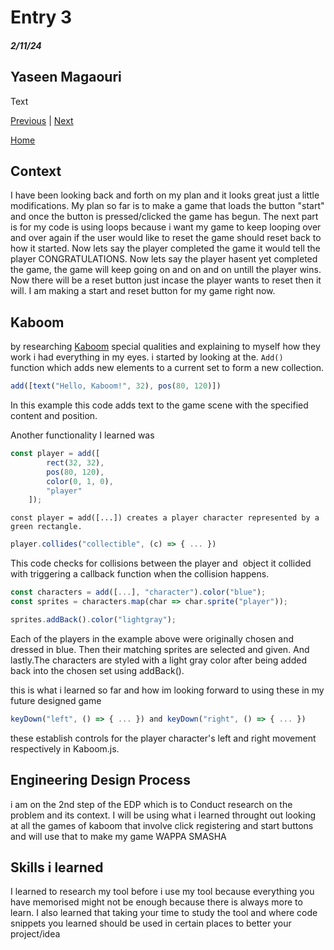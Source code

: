 # Entry 3
##### 2/11/24
## Yaseen Magaouri
Text

[Previous](entry02.md) | [Next](entry04.md)

[Home](../README.md)

## Context
I have been looking back and forth on my plan and it looks great just a little modifications. My plan so far is to make a game that loads the button "start" and once the button is pressed/clicked the game has begun. The next part is for my code is using  loops because i want my game to keep looping over and over again if the user would like to reset the game should reset back to how it started. Now lets say the player completed the game it would tell the player CONGRATULATIONS. Now lets say the player hasent yet completed the game, the game will keep going on and on and on untill the player wins. Now there will be a reset button just incase the player wants to reset then it will. I am making a start and reset button for my game right now.



## Kaboom

by researching [Kaboom](https://kaboomjs.com/) special qualities and explaining to myself how they work i had everything in my eyes. i started by looking at the. `Add()` function which adds new elements to a current set to form a new collection.
```js
add([text("Hello, Kaboom!", 32), pos(80, 120)])
```

In this example this code adds text to the game scene with the specified content and position.

Another functionality I learned was

``` js
const player = add([
        rect(32, 32),
        pos(80, 120),
        color(0, 1, 0),
        "player"
    ]);
```
`const player = add([...]) creates a player character represented by a green rectangle.`
``` js
player.collides("collectible", (c) => { ... })
 ```

This code checks for collisions between the player and  object it collided with triggering a callback function when the collision happens.
``` js
const characters = add([...], "character").color("blue");
const sprites = characters.map(char => char.sprite("player"));
```

``` js
sprites.addBack().color("lightgray");
```
Each of the players in the example above were originally chosen and dressed in blue. Then their matching sprites are selected and given. And lastly.The characters are styled with a light gray color after being added back into the chosen set using addBack().

this is what i learned so far and how im looking forward to using these in my future designed game


``` js
keyDown("left", () => { ... }) and keyDown("right", () => { ... })
```
these establish controls for the player character's left and right movement respectively in Kaboom.js.

## Engineering Design Process
i am on the 2nd step of the EDP which is to Conduct research on the problem and its context. I will be using what i learned throught out looking at all the games of kaboom that involve click registering and start buttons and will use that to make my game WAPPA SMASHA
## Skills i learned
I learned to research my tool before i use my tool because everything you have memorised might not be enough because there is always more to learn.                                                                                  I also learned that taking your time to study the tool and where code snippets you learned should be used in certain places to better your project/idea

